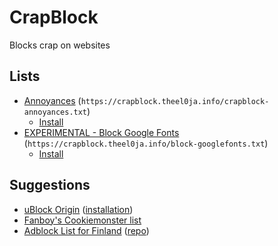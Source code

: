 # CrapBlock

Blocks crap on websites

## Lists
* [Annoyances](https://crapblock.theel0ja.info/crapblock-annoyances.txt) (`https://crapblock.theel0ja.info/crapblock-annoyances.txt`)
  * <a href="abp:subscribe?location=https://crapblock.theel0ja.info/crapblock-annoyances.txt&title=CrapBlock Annoyances&requiresLocation=https://crapblock.theel0ja.info/crapblock-annoyances.txt">Install</a>
* [EXPERIMENTAL - Block Google Fonts](https://crapblock.theel0ja.info/block-googlefonts.txt) (`https://crapblock.theel0ja.info/block-googlefonts.txt`)
  * <a href="abp:subscribe?location=https://crapblock.theel0ja.info/block-googlefonts.txt&title=CrapBlock Annoyances&requiresLocation=https://crapblock.theel0ja.info/block-googlefonts.txt">Install</a>

## Suggestions

* [uBlock Origin](https://github.com/gorhill/uBlock) ([installation](https://github.com/gorhill/uBlock#installation))
* <a href="abp:subscribe?location=https://secure.fanboy.co.nz/fanboy-cookiemonster.txt&title=Anti-Cookie List&requiresLocation=https://secure.fanboy.co.nz/fanboy-cookiemonster.txt">Fanboy's Cookiemonster list</a>
* <a href="abp:subscribe?location=https://adb.theel0ja.info/finnish-easylist-addition/Finland_adb.txt&title=Adblock List for Finland&requiresLocation=https://adb.theel0ja.info/finnish-easylist-addition/Finland_adb.txt">Adblock List for Finland</a> ([repo](https://github.com/theel0ja/finnish-easylist-addition))

<script src="https://cdnjs.cloudflare.com/ajax/libs/cookieconsent2/3.1.0/cookieconsent.min.js"></script>
<link rel="stylesheet" href="https://theel0ja.info/crapblock-cookieconsent/index.css">
<script src="https://theel0ja.info/crapblock-cookieconsent/index.js"></script>
